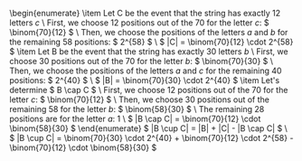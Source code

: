 \begin{enumerate}
\item Let C be the event that the string has exactly 12 letters $c$ \\
First, we choose 12 positions out of the 70 for the letter $c$: $ \binom{70}{12} $ \\
Then, we choose the positions of the letters $a$ and $b$ for the remaining 58 positions: $ 2^{58} $ \\
$ |C| = \binom{70}{12} \cdot 2^{58} $
	\item Let B be the event that the string has exactly 30 letters $b$ \\
First, we choose 30 positions out of the 70 for the letter $b$: $ \binom{70}{30} $ \\
Then, we choose the positions of the letters $a$ and $c$ for the remaining 40 positions: $ 2^{40} $ \\
$ |B| = \binom{70}{30} \cdot 2^{40} $
	\item Let's determine $ B \cap C $ \\
	      First, we choose 12 positions out of the 70 for the letter $c$: $ \binom{70}{12} $ \\
Then, we choose 30 positions out of the remaining 58 for the letter $b$: $ \binom{58}{30} $ \\
The remaining 28 positions are for the letter $a$: 1 \\
$ |B \cap C| = \binom{70}{12} \cdot \binom{58}{30} $
\end{enumerate}
$ |B \cup C| = |B| + |C| - |B \cap C| $ \\
$ |B \cup C| = \binom{70}{30} \cdot 2^{40} + \binom{70}{12} \cdot 2^{58} - \binom{70}{12} \cdot \binom{58}{30} $
